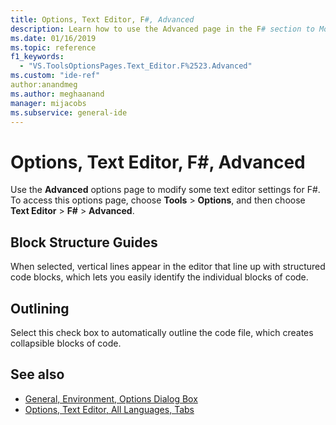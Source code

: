 ```yaml
---
title: Options, Text Editor, F#, Advanced
description: Learn how to use the Advanced page in the F# section to Modify the Block Structure Guides and Outlining settings for F#.
ms.date: 01/16/2019
ms.topic: reference
f1_keywords:
  - "VS.ToolsOptionsPages.Text_Editor.F%2523.Advanced"
ms.custom: "ide-ref"
author:anandmeg
ms.author: meghaanand
manager: mijacobs
ms.subservice: general-ide
---
```

# Options, Text Editor, F#, Advanced

Use the **Advanced** options page to modify some text editor settings for F#. To access this options page, choose **Tools** > **Options**, and then choose **Text Editor** > **F#** > **Advanced**.

## Block Structure Guides

When selected, vertical lines appear in the editor that line up with structured code blocks, which lets you easily identify the individual blocks of code.

## Outlining

Select this check box to automatically outline the code file, which creates collapsible blocks of code.

## See also

- [General, Environment, Options Dialog Box](../../ide/reference/general-environment-options-dialog-box.md)
- [Options, Text Editor, All Languages, Tabs](../../ide/reference/options-text-editor-all-languages-tabs.md)